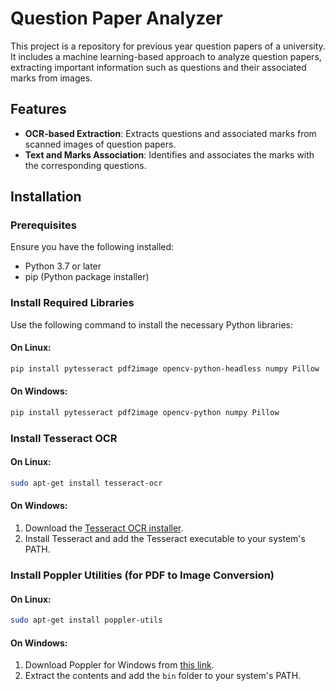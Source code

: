# Question Paper Analyzer

This project is a repository for previous year question papers of a university. It includes a machine learning-based approach to analyze question papers, extracting important information such as questions and their associated marks from images.

## Features

- **OCR-based Extraction**: Extracts questions and associated marks from scanned images of question papers.
- **Text and Marks Association**: Identifies and associates the marks with the corresponding questions.

## Installation

### Prerequisites

Ensure you have the following installed:

- Python 3.7 or later
- pip (Python package installer)

### Install Required Libraries

Use the following command to install the necessary Python libraries:

#### On Linux:

```bash
pip install pytesseract pdf2image opencv-python-headless numpy Pillow
```

#### On Windows:

```bash
pip install pytesseract pdf2image opencv-python numpy Pillow
```

### Install Tesseract OCR

#### On Linux:

```bash
sudo apt-get install tesseract-ocr
```

#### On Windows:

1. Download the [Tesseract OCR installer](https://github.com/tesseract-ocr/tesseract).
2. Install Tesseract and add the Tesseract executable to your system's PATH.

### Install Poppler Utilities (for PDF to Image Conversion)

#### On Linux:

```bash
sudo apt-get install poppler-utils
```

#### On Windows:

1. Download Poppler for Windows from [this link](http://blog.alivate.com.au/poppler-windows/).
2. Extract the contents and add the `bin` folder to your system's PATH.

